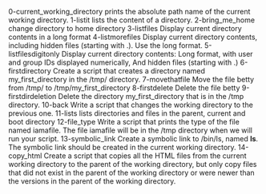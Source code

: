 0-current_working_directory prints the absolute path name of the current working directory.
1-listit lists the content of a directory.
2-bring_me_home change directory to home directory
3-listfiles Display current directory contents in a long format
4-listmorefiles Display current directory contents, including hidden files (starting with .). Use the long format.
5-listfilesdigitonly Display current directory contents: Long format, with user and group IDs displayed numerically, And hidden files (starting with .)
6-firstdirectory Create a script that creates a directory named my_first_directory in the /tmp/ directory.
7-movethatfile Move the file betty from /tmp/ to /tmp/my_first_directory
8-firstdelete Delete the file betty
9-firstdirdeletion Delete the directory my_first_directory that is in the /tmp directory.
10-back Write a script that changes the working directory to the previous one.
11-lists lists directories and files in the parent, current and boot directory
12-file_type Write a script that prints the type of the file named iamafile. The file iamafile will be in the /tmp directory when we will run your script.
13-symbolic_link Create a symbolic link to /bin/ls, named __ls__. The symbolic link should be created in the current working directory.
14-copy_html Create a script that copies all the HTML files from the current working directory to the parent of the working directory, but only copy files that did not exist in the parent of the working directory or were newer than the versions in the parent of the working directory.
